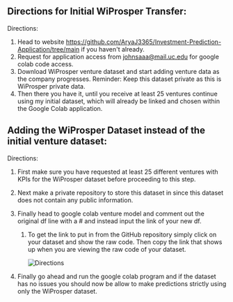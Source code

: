 ## **Directions for Initial WiProsper Transfer:**

Directions:

1.  Head to website <https://github.com/AryaJ3365/Investment-Prediction-Application/tree/main> if you haven't already.
2.  Request for application access from johnsaaa@mail.uc.edu for google colab code access.
3.  Download WiProsper venture dataset and start adding venture data as the company progresses. Reminder: Keep this dataset private as this is WiProsper private data.
4.  Then there you have it, until you receive at least 25 ventures continue using my initial dataset, which will already be linked and chosen within the Google Colab application.

## **Adding the WiProsper Dataset instead of the initial venture dataset:**

Directions:

1.  First make sure you have requested at least 25 different ventures with KPIs for the WiProsper dataset before proceeding to this step.
2.  Next make a private repository to store this dataset in since this dataset does not contain any public information.
3.  Finally head to google colab venture model and comment out the original df line with a \# and instead input the link of your new df.
    1.  To get the link to put in from the GitHub repository simply click on your dataset and show the raw code. Then copy the link that shows up when you are viewing the raw code of your dataset.

        ![Directions](https://github.com/AryaJ3365/Investment-Prediction-Application/assets/91634509/66e176e1-d8ad-4bc9-b063-bb6e1c79d8de)

1.  Finally go ahead and run the google colab program and if the dataset has no issues you should now be allow to make predictions strictly using only the WiProsper dataset.
